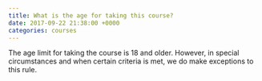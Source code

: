 ```yaml
---
title: What is the age for taking this course?
date: 2017-09-22 21:38:00 +0000
categories: courses
---
```


The age limit for taking the course is 18 and older. However, in special circumstances and when certain criteria is met, we do make exceptions to this rule.
